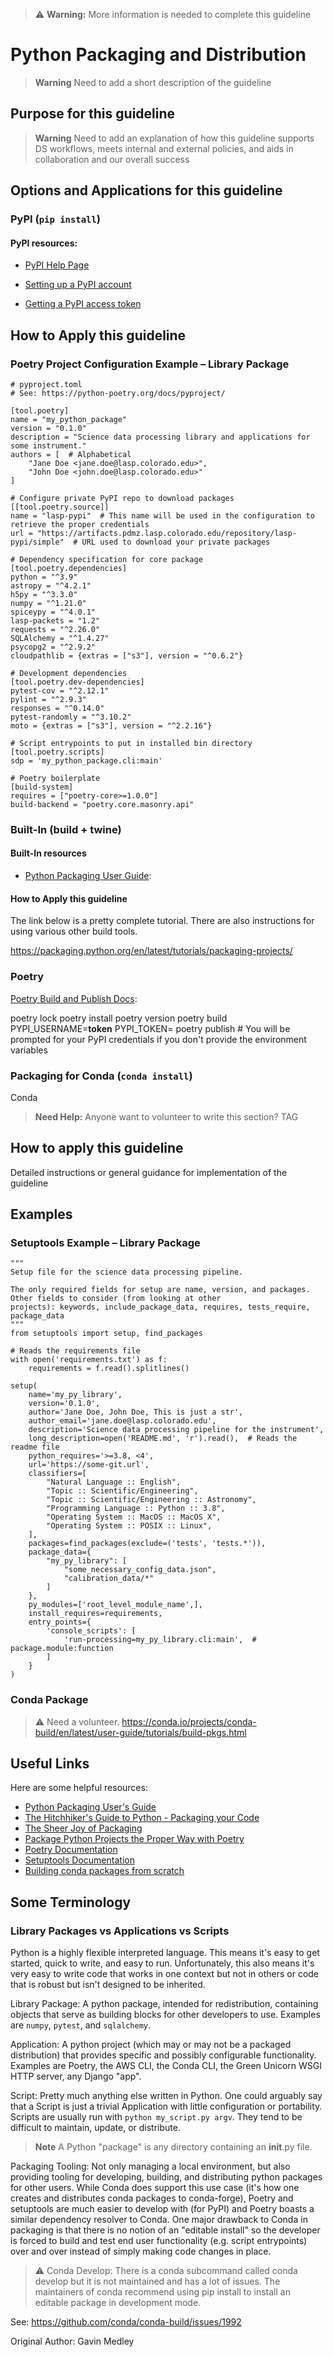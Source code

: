 > :warning: **Warning:** More information is needed to complete this guideline

# Python Packaging and Distribution
> **Warning** Need to add a short description of the guideline

## Purpose for this guideline
> **Warning** Need to add an explanation of how this guideline supports DS workflows, meets internal and external
> policies, and aids in collaboration and our overall success

## Options and Applications for this guideline

### PyPI (`pip install`)

#### PyPI resources:

- [PyPI Help Page](https://pypi.org/help/)

- [Setting up a PyPI account](https://pypi.org/account/register/)

- [Getting a PyPI access token](https://pypi.org/help/#apitoken)

## How to Apply this guideline
### Poetry Project Configuration Example – Library Package
```
# pyproject.toml
# See: https://python-poetry.org/docs/pyproject/

[tool.poetry]
name = "my_python_package"
version = "0.1.0"
description = "Science data processing library and applications for some instrument."
authors = [  # Alphabetical
    "Jane Doe <jane.doe@lasp.colorado.edu>",
    "John Doe <john.doe@lasp.colorado.edu>"
]

# Configure private PyPI repo to download packages
[[tool.poetry.source]]
name = "lasp-pypi"  # This name will be used in the configuration to retrieve the proper credentials
url = "https://artifacts.pdmz.lasp.colorado.edu/repository/lasp-pypi/simple"  # URL used to download your private packages

# Dependency specification for core package
[tool.poetry.dependencies]
python = "^3.9"
astropy = "^4.2.1"
h5py = "^3.3.0"
numpy = "^1.21.0"
spiceypy = "^4.0.1"
lasp-packets = "1.2"
requests = "^2.26.0"
SQLAlchemy = "^1.4.27"
psycopg2 = "^2.9.2"
cloudpathlib = {extras = ["s3"], version = "^0.6.2"}

# Development dependencies
[tool.poetry.dev-dependencies]
pytest-cov = "^2.12.1"
pylint = "^2.9.3"
responses = "^0.14.0"
pytest-randomly = "^3.10.2"
moto = {extras = ["s3"], version = "^2.2.16"}

# Script entrypoints to put in installed bin directory
[tool.poetry.scripts]
sdp = 'my_python_package.cli:main'

# Poetry boilerplate
[build-system]
requires = ["poetry-core>=1.0.0"]
build-backend = "poetry.core.masonry.api"
```

### Built-In (build + twine)

#### Built-In resources

- [Python Packaging User Guide](https://packaging.python.org/en/latest/):

#### How to Apply this guideline
The link below is a pretty complete tutorial. There are also instructions for using
various other build tools.

https://packaging.python.org/en/latest/tutorials/packaging-projects/

### Poetry

[Poetry Build and Publish Docs](https://python-poetry.org/docs/cli/#build):

poetry lock
poetry install
poetry version
poetry build
PYPI_USERNAME=__token__
PYPI_TOKEN=<token-copied-from-pypi-account>
poetry publish  # You will be prompted for your PyPI credentials if you don't provide the environment variables

### Packaging for Conda (`conda install`)
Conda

> **Need Help:** Anyone want to volunteer to write this section? TAG

## How to apply this guideline
Detailed instructions or general guidance for implementation of the guideline
## Examples

### Setuptools Example – Library Package
```
"""
Setup file for the science data processing pipeline.

The only required fields for setup are name, version, and packages. Other fields to consider (from looking at other
projects): keywords, include_package_data, requires, tests_require, package_data
"""
from setuptools import setup, find_packages

# Reads the requirements file
with open('requirements.txt') as f:
    requirements = f.read().splitlines()

setup(
    name='my_py_library',
    version='0.1.0',
    author='Jane Doe, John Doe, This is just a str',
    author_email='jane.doe@lasp.colorado.edu',
    description='Science data processing pipeline for the instrument',
    long_description=open('README.md', 'r').read(),  # Reads the readme file
    python_requires='>=3.8, <4',
    url='https://some-git.url',
    classifiers=[
        "Natural Language :: English",
        "Topic :: Scientific/Engineering",
        "Topic :: Scientific/Engineering :: Astronomy",
        "Programming Language :: Python :: 3.8",
        "Operating System :: MacOS :: MacOS X",
        "Operating System :: POSIX :: Linux",
    ],
    packages=find_packages(exclude=('tests', 'tests.*')),
    package_data={
        "my_py_library": [
            "some_necessary_config_data.json",
            "calibration_data/*"
        ]
    },
    py_modules=['root_level_module_name',],
    install_requires=requirements,
    entry_points={
        'console_scripts': [
            'run-processing=my_py_library.cli:main',  # package.module:function
        ]
    }
)
```

### Conda Package

> :warning: Need a volunteer.
https://conda.io/projects/conda-build/en/latest/user-guide/tutorials/build-pkgs.html

## Useful Links
Here are some helpful resources:

- [Python Packaging User's Guide](https://packaging.python.org/en/latest/)
- [The Hitchhiker's Guide to Python - Packaging your Code](https://docs.python-guide.org/shipping/packaging/)
- [The Sheer Joy of Packaging](https://python-packaging-tutorial.readthedocs.io/en/latest/index.html)
- [Package Python Projects the Proper Way with Poetry](https://hackersandslackers.com/python-poetry-package-manager/)
- [Poetry Documentation](https://python-poetry.org/docs/)
- [Setuptools Documentation](https://setuptools.pypa.io/en/latest/)
- [Building conda packages from scratch](https://conda.io/projects/conda-build/en/latest/user-guide/tutorials/build-pkgs.html)



## Some Terminology
### Library Packages vs Applications vs Scripts

Python is a highly flexible interpreted language. This means it's easy to get started, quick to write, and easy to run.
Unfortunately, this also means it's very easy to write code that works in one context but not in others or code that is
robust but isn't designed to be inherited.

Library Package: A python package, intended for redistribution, containing objects that serve as building blocks for
other developers to use. Examples are `numpy`, `pytest`, and `sqlalchemy`.

Application: A python project (which may or may not be a packaged distribution) that provides specific and possibly
configurable functionality. Examples are Poetry, the AWS CLI, the Conda CLI, the Green Unicorn WSGI HTTP server, any
Django "app".

Script: Pretty much anything else written in Python. One could arguably say that a Script is just a trivial Application
with little configuration or portability. Scripts are usually run with `python my_script.py argv`. They tend to be
difficult to maintain, update, or distribute.

> **Note** A Python "package" is any directory containing an __init__.py file.

Packaging Tooling: Not only managing a local environment, but also providing tooling for developing, building, and
distributing python packages for other users. While Conda does support this use case (it's how one creates and
distributes conda packages to conda-forge), Poetry and setuptools are much easier to develop with (for PyPI) and Poetry
boasts a similar dependency resolver to Conda. One major drawback to Conda in packaging is that there is no notion of an
"editable install" so the developer is forced to build and test end user functionality (e.g. script entrypoints) over
and over instead of simply making code changes in place.

> :warning: Conda Develop:
> There is a conda subcommand called conda develop but it is not maintained and has a lot of issues. The maintainers of
conda recommend using pip install to install an editable package in development mode.

See: https://github.com/conda/conda-build/issues/1992


Original Author: Gavin Medley